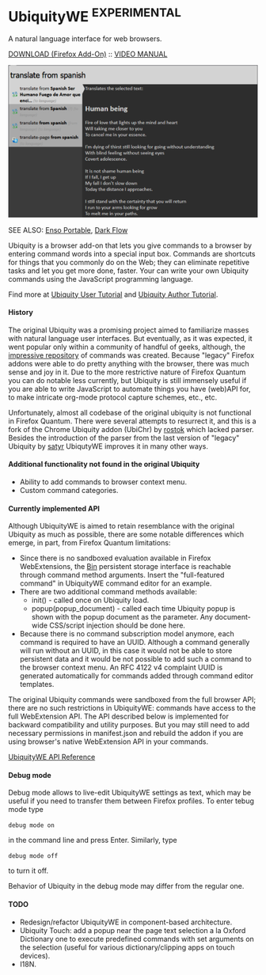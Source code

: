 # UbiquityWE <sup>EXPERIMENTAL</sup>

A natural language interface for web browsers.

[DOWNLOAD (Firefox Add-On)](https://github.com/GChristensen/ubichr/releases/download/v0.2.1.6/ubiquity_webeextension.xpi) :: [VIDEO MANUAL](https://youtu.be/8GAibcDncOc)

![screen](screen.png?raw=true)

SEE ALSO: [Enso Portable](https://github.com/GChristensen/enso-portable#readme), [Dark Flow](https://github.com/GChristensen/dark-flow#readme)

Ubiquity is a browser add-on that lets you give commands to a browser by entering command words into a special input box.
Commands are shortcuts for things that you commonly do on the Web; they can eliminate repetitive tasks and let you get more done, faster.
Your can write your own Ubiquity commands using the JavaScript programming language.

Find more at [Ubiquity User Tutorial](https://wiki.mozilla.org/Labs/Ubiquity/Ubiquity_0.5_User_Tutorial) and [Ubiquity Author Tutorial](https://wiki.mozilla.org/Labs/Ubiquity/Ubiquity_0.5_Author_Tutorial).

#### History

The original Ubiquity was a promising project aimed to familiarize masses with 
natural language user interfaces. But eventually, as it was expected, it went popular 
only within a community of handful of geeks, although, the [impressive repository](https://wiki.mozilla.org/Labs/Ubiquity/Commands_In_The_Wild) 
of commands was created. Because "legacy" Firefox addons were able to do pretty 
anything with the browser, there was much sense and joy in it. 
Due to the more restrictive nature of Firefox Quantum you can do notable less currently,
but Ubiquity is still immensely useful if you are able to write JavaScript to automate
things you have (web)API for, to make intricate org-mode protocol capture schemes, etc., etc.     
 

Unfortunately, almost all codebase of the original ubiquity is not functional in 
Firefox Quantum. There were several attempts to resurrect it, and this is a fork of 
the Chrome Ubiquity addon (UbiChr) by [rostok](https://github.com/rostok/ubichr) 
which lacked parser. Besides the introduction of the parser from the last version 
of "legacy" Ubiquity by [satyr](https://bitbucket.org/satyr/ubiquity)
 UbiqutyWE improves it in many other ways.
 
#### Additional functionality not found in the original Ubiquity

* Ability to add commands to browser context menu.
* Custom command categories.

#### Currently implemented API

Although UbiquityWE is aimed to retain resemblance with the original Ubiquity as much as possible,
there are some notable differences which emerge, in part, from Firefox Quantum limitations:

* Since there is no sandboxed evaluation available in Firefox WebExtensions, the
[Bin](https://wiki.mozilla.org/Labs/Ubiquity/Ubiquity_0.5_Author_Tutorial#Persistent_Storage)
persistent storage interface is reachable through command method arguments.
Insert the "full-featured command" in UbiquityWE command editor for an example.
* There are two additional command methods available:
  * init() - called once on Ubiquity load.
  * popup(popup_document) - called each time Ubiquity popup is shown with the popup document
    as the parameter. Any document-wide CSS/script injection should be done here.
* Because there is no command subscription model anymore, each command is required to
 have an UUID. Although a command generally will run without an UUID, in this case it
 would not be able to store persistent data and it would be not possible to add such a command 
 to the browser context menu. An RFC 4122 v4 complaint UUID is generated automatically for commands
 added through command editor templates.

The original Ubiquity commands were sandboxed from the full browser API; there are 
no such restrictions in UbiquityWE: commands have access to the full WebExtension API. 
The API described below is implemented for backward compatibility and utility purposes. 
But you may still need to add necessary permissions in manifest.json and rebuild the 
addon if you are using browser's native WebExtension API in your commands. 

[UbiquityWE API Reference](API.md)

#### Debug mode

Debug mode allows to live-edit UbiquityWE settings as text, which may be useful if you
need to transfer them between Firefox profiles. To enter tebug mode type

`debug mode on` 

in the command line and press Enter. Similarly, type

`debug mode off`

to turn it off.


Behavior of Ubiquity in the debug mode may differ from the regular one.

#### TODO

* Redesign/refactor UbiquityWE in component-based architecture.
* Ubiquity Touch: add a popup near the page text selection a la Oxford Dictionary one to execute predefined 
commands with set arguments on the selection (useful for various dictionary/clipping apps 
on touch devices).
* I18N.